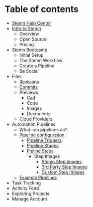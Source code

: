 # Table of contents

* [Stemn Help Center](README.md)
* [Intro to Stemn](intro-to-stemn/README.md)
  * Overview
  * Open Source
  * Pricing
* Stemn Bootcamp
  * Initial Setup
  * The Stemn Workflow
  * Create a Pipeline
  * Be Social
* Files
  * [Revisions](untitled/file-revisions-and-commits.md)
  * [Commits](untitled/commits.md)
  * Previews
    * [Cad](untitled/file-previews/cad.md)
    * Code
    * Images
    * Documents
  * Cloud Providers
* Automation Pipelines
  * What can pipelines do?
  * [Pipeline configuration](automation-pipelines/pipeline-configuration/README.md)
    * [Pipeline Triggers](automation-pipelines/pipeline-configuration/pipeline-triggers.md)
    * [Pipeline Stages](automation-pipelines/pipeline-configuration/pipeline-stages.md)
    * [Pipline Steps](automation-pipelines/pipeline-configuration/pipline-steps/README.md)
      * Step Images
        * [Stemn Step Images](automation-pipelines/pipeline-configuration/pipline-steps/step-images/stemn-steps.md)
        * [3rd Party Step Images](automation-pipelines/pipeline-configuration/pipline-steps/step-images/3rd-party-steps.md)
        * [Custom Step Images](automation-pipelines/pipeline-configuration/pipline-steps/step-images/custom-steps.md)
  * [Example Pipelines](automation-pipelines/advanced-examples.md)
* Task Tracking
* Activity Feed
* Exploring Projects
* Manage Account

